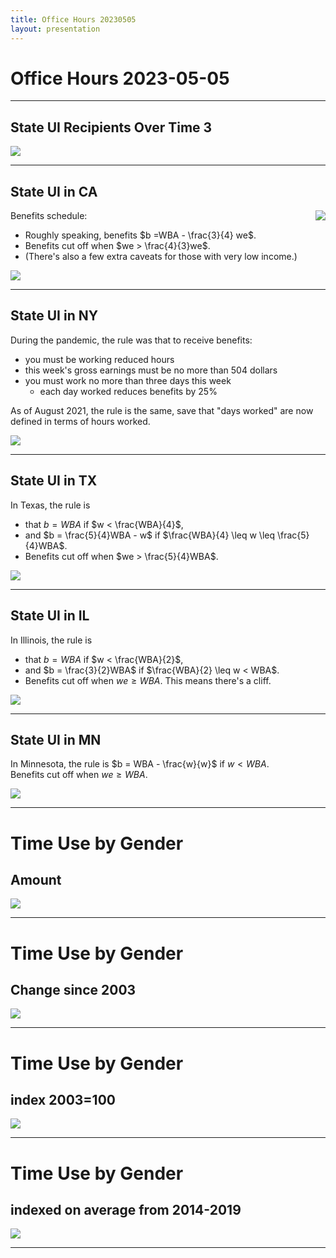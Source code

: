 ```yaml
---
title: Office Hours 20230505
layout: presentation
---
```


# Office Hours 2023-05-05

---


## State UI Recipients Over Time 3

<img src="img/20230505/saUSAwide.png" style="max-width:100%;">

---

## State UI in CA

<img src="img/20230505/uiCA.png" style="max-width:30%;float:right;">


Benefits schedule:
- Roughly speaking, benefits $b  =WBA - \frac{3}{4} we$. 
- Benefits cut off when $we > \frac{4}{3}we$. 
- (There's also a few extra caveats for those with very low income.)



<img src="img/20230505/saCAwide.png" style="max-width:80%;">


---

## State UI in NY


During the pandemic, the rule was that to receive benefits:

- you must be working reduced hours
- this week's gross earnings must be no more than 504 dollars
- you must work no more than three days this week
    - each day worked reduces benefits by 25%

As of August 2021, the rule is the same, save that "days worked" 
are now defined in terms of hours worked.

<img src="img/20230505/saNYwide.png" style="max-width:80%;">



---

## State UI in TX


In Texas, the rule is 
- that $b = WBA$ if $w < \frac{WBA}{4}$,
- and $b = \frac{5}{4}WBA - w$ if $\frac{WBA}{4} \leq w \leq \frac{5}{4}WBA$.
- Benefits cut off when $we > \frac{5}{4}WBA$.

<img src="img/20230505/saTXwide.png" style="max-width:80%;">



---

## State UI in IL


In Illinois, the rule is
- that $b = WBA$ if $w < \frac{WBA}{2}$,
- and $b = \frac{3}{2}WBA$ if $\frac{WBA}{2} \leq w < WBA$.
- Benefits cut off when $we \geq WBA$. This means there's a cliff.

<img src="img/20230505/saILwide.png" style="max-width:80%;">


---

## State UI in MN


In Minnesota, the rule is $b = WBA - \frac{w}{w}$ if $w < WBA$.  
Benefits cut off when $we \geq WBA$.

<img src="img/20230505/saMNwide.png" style="max-width:80%;">








---

# Time Use by Gender

## Amount

<img src="img/20230505/time.png" style="max-width:100%;">


---

# Time Use by Gender

## Change since 2003

<img src="img/20230505/time_change.png" style="max-width:100%;">


---

# Time Use by Gender

## index 2003=100

<img src="img/20230505/time_index03.png" style="max-width:100%;">


---

# Time Use by Gender

## indexed on average from 2014-2019

<img src="img/20230505/time_index14.png" style="max-width:100%;">



---


